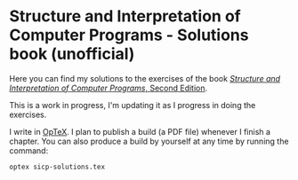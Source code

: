 # Structure and Interpretation of Computer Programs - Solutions book (unofficial)
Here you can find my solutions to the exercises of the book [*Structure and Interpretation of Computer Programs*, Second Edition](https://mitpress.mit.edu/9780262510875/structure-and-interpretation-of-computer-programs/).

This is a work in progress, I'm updating it as I progress in doing the exercises.

I write in [OpTeX](http://petr.olsak.net/optex/).  I plan to publish a build (a PDF file) whenever I finish a chapter.  You can also produce a build by yourself at any time by running the command:
```bash
optex sicp-solutions.tex
```
